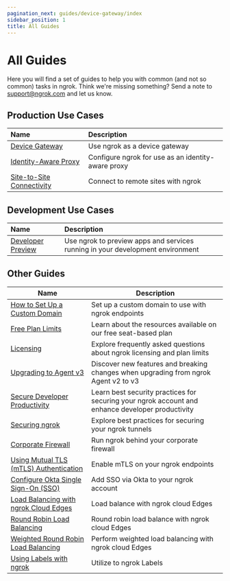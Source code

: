```yaml
---
pagination_next: guides/device-gateway/index
sidebar_position: 1
title: All Guides
---
```


# All Guides

Here you will find a set of guides to help you with common (and not so common) tasks in ngrok. Think we're missing something? Send a note to [support@ngrok.com](mailto:support@ngrok.com) and let us know.

## Production Use Cases

| Name                                                   | Description                                        |
| :----------------------------------------------------- | :------------------------------------------------- |
| [Device Gateway](/guides/device-gateway)               | Use ngrok as a device gateway                      |
| [Identity-Aware Proxy](identity-aware-proxy)           | Configure ngrok for use as an identity-aware proxy |
| [Site-to-Site Connectivity](site-to-site-connectivity) | Connect to remote sites with ngrok                 |

## Development Use Cases

| Name                                   | Description                                                                    |
| :------------------------------------- | :----------------------------------------------------------------------------- |
| [Developer Preview](developer-preview) | Use ngrok to preview apps and services running in your development environment |

## Other Guides

| Name                                                                                                             | Description                                                                                      |
| ---------------------------------------------------------------------------------------------------------------- | ------------------------------------------------------------------------------------------------ |
| [How to Set Up a Custom Domain](other-guides/how-to-set-up-a-custom-domain.md)                                   | Set up a custom domain to use with ngrok endpoints                                               |
| [Free Plan Limits](other-guides/limits.md)                                                                       | Learn about the resources available on our free seat-based plan                                  |
| [Licensing](other-guides/licensing.md)                                                                           | Explore frequently asked questions about ngrok licensing and plan limits                         |
| [Upgrading to Agent v3](other-guides/upgrade-v2-v3.mdx)                                                          | Discover new features and breaking changes when upgrading from ngrok Agent v2 to v3              |
| [Secure Developer Productivity](other-guides/security-dev-productivity)                                          | Learn best security practices for securing your ngrok account and enhance developer productivity |
| [Securing ngrok](other-guides/securing-your-tunnels.md)                                                          | Explore best practices for securing your ngrok tunnels                                           |
| [Corporate Firewall](other-guides/running-behind-firewalls.md)                                                   | Run ngrok behind your corporate firewall                                                         |
| [Using Mutual TLS (mTLS) Authentication](other-guides/using-tls-mutual-authentication.md)                        | Enable mTLS on your ngrok endpoints                                                              |
| [Configure Okta Single Sign-On (SSO)](other-guides/dashboard-sso-okta-setup.md)                                  | Add SSO via Okta to your ngrok account                                                           |
| [Load Balancing with ngrok Cloud Edges](other-guides/load-balancing-with-cloud-edges.md)                         | Load balance with ngrok cloud Edges                                                              |
| [Round Robin Load Balancing](other-guides/how-to-round-robin-load-balance-with-ngrok-cloud-edges.mdx)            | Round robin load balance with ngrok cloud Edges                                                  |
| [Weighted Round Robin Load Balancing](other-guides/how-to-do-weighted-load-balancing-with-ngrok-cloud-edges.mdx) | Perform weighted load balancing with ngrok cloud Edges                                           |
| [Using Labels with ngrok](other-guides/using-labels-within-ngrok.md)                                             | Utilize to ngrok Labels                                                                          |
